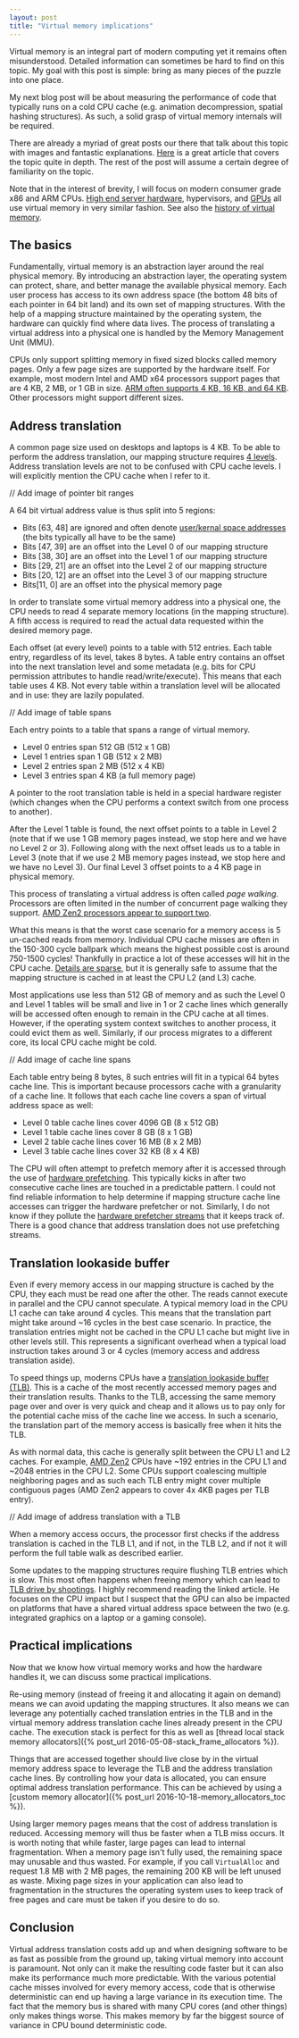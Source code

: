 ```yaml
---
layout: post
title: "Virtual memory implications"
---
```

Virtual memory is an integral part of modern computing yet it remains often misunderstood. Detailed information can sometimes be hard to find on this topic. My goal with this post is simple: bring as many pieces of the puzzle into one place.

My next blog post will be about measuring the performance of code that typically runs on a cold CPU cache (e.g. animation decompression, spatial hashing structures). As such, a solid grasp of virtual memory internals will be required.

There are already a myriad of great posts our there that talk about this topic with images and fantastic explanations. [Here](https://lwn.net/Articles/253361/) is a great article that covers the topic quite in depth. The rest of the post will assume a certain degree of familiarity on the topic.

Note that in the interest of brevity, I will focus on modern consumer grade x86 and ARM CPUs. [High end server hardware](https://software.intel.com/sites/default/files/managed/2b/80/5-level_paging_white_paper.pdf), hypervisors, and [GPUs](https://www.cs.yale.edu/homes/abhishek/sshin-gcox-isca18.pdf) all use virtual memory in very similar fashion. See also the [history of virtual memory](http://denninginstitute.com/itcore/virtualmemory/vmhistory.html).

## The basics

Fundamentally, virtual memory is an abstraction layer around the real physical memory. By introducing an abstraction layer, the operating system can protect, share, and better manage the available physical memory. Each user process has access to its own address space (the bottom 48 bits of each pointer in 64 bit land) and its own set of mapping structures. With the help of a mapping structure maintained by the operating system, the hardware can quickly find where data lives. The process of translating a virtual address into a physical one is handled by the Memory Management Unit (MMU).

CPUs only support splitting memory in fixed sized blocks called memory pages. Only a few page sizes are supported by the hardware itself. For example, most modern Intel and AMD x64 processors support pages that are 4 KB, 2 MB, or 1 GB in size. [ARM often supports 4 KB, 16 KB, and 64 KB](https://static.docs.arm.com/100940/0100/armv8_a_address%20translation_100940_0100_en.pdf). Other processors might support different sizes.

## Address translation

A common page size used on desktops and laptops is 4 KB. To be able to perform the address translation, our mapping structure requires [4 levels](https://lwn.net/Articles/253361/). Address translation levels are not to be confused with CPU cache levels. I will explicitly mention the CPU cache when I refer to it.

// Add image of pointer bit ranges

A 64 bit virtual address value is thus split into 5 regions:

*  Bits [63, 48] are ignored and often denote [user/kernal space addresses](https://unix.stackexchange.com/questions/509607/how-a-64-bit-process-virtual-address-space-is-divided-in-linux) (the bits typically all have to be the same)
*  Bits [47, 39] are an offset into the Level 0 of our mapping structure
*  Bits [38, 30] are an offset into the Level 1 of our mapping structure
*  Bits [29, 21] are an offset into the Level 2 of our mapping structure
*  Bits [20, 12] are an offset into the Level 3 of our mapping structure
*  Bits[11, 0] are an offset into the physical memory page

In order to translate some virtual memory address into a physical one, the CPU needs to read 4 separate memory locations (in the mapping structure). A fifth access is required to read the actual data requested within the desired memory page.

Each offset (at every level) points to a table with 512 entries. Each table entry, regardless of its level, takes 8 bytes. A table entry contains an offset into the next translation level and some metadata (e.g. bits for CPU permission attributes to handle read/write/execute). This means that each table uses 4 KB. Not every table within a translation level will be allocated and in use: they are lazily populated.

// Add image of table spans

Each entry points to a table that spans a range of virtual memory.

*  Level 0 entries span 512 GB (512 x 1 GB)
*  Level 1 entries span 1 GB (512 x 2 MB)
*  Level 2 entries span 2 MB (512 x 4 KB)
*  Level 3 entries span 4 KB (a full memory page)

A pointer to the root translation table is held in a special hardware register (which changes when the CPU performs a context switch from one process to another).

After the Level 1 table is found, the next offset points to a table in Level 2 (note that if we use 1 GB memory pages instead, we stop here and we have no Level 2 or 3). Following along with the next offset leads us to a table in Level 3 (note that if we use 2 MB memory pages instead, we stop here and we have no Level 3). Our final Level 3 offset points to a 4 KB page in physical memory.

This process of translating a virtual address is often called *page walking*. Processors are often limited in the number of concurrent page walking they support. [AMD Zen2 processors appear to support two](https://en.wikichip.org/wiki/amd/microarchitectures/zen_2).

What this means is that the worst case scenario for a memory access is 5 un-cached reads from memory. Individual CPU cache misses are often in the 150-300 cycle ballpark which means the highest possible cost is around 750-1500 cycles! Thankfully in practice a lot of these accesses will hit in the CPU cache. [Details are sparse](https://electronics.stackexchange.com/questions/21469/are-page-table-walks-cached), but it is generally safe to assume that the mapping structure is cached in at least the CPU L2 (and L3) cache.

Most applications use less than 512 GB of memory and as such the Level 0 and Level 1 tables will be small and live in 1 or 2 cache lines which generally will be accessed often enough to remain in the CPU cache at all times. However, if the operating system context switches to another process, it could evict them as well. Similarly, if our process migrates to a different core, its local CPU cache might be cold.

// Add image of cache line spans

Each table entry being 8 bytes, 8 such entries will fit in a typical 64 bytes cache line. This is important because processors cache with a granularity of a cache line. It follows that each cache line covers a span of virtual address space as well:

*  Level 0 table cache lines cover 4096 GB (8 x 512 GB)
*  Level 1 table cache lines cover 8 GB (8 x 1 GB)
*  Level 2 table cache lines cover 16 MB (8 x 2 MB)
*  Level 3 table cache lines cover 32 KB (8 x 4 KB)

The CPU will often attempt to prefetch memory after it is accessed through the use of [hardware prefetching](https://en.wikipedia.org/wiki/Cache_prefetching#Methods_of_hardware_prefetching). This typically kicks in after two consecutive cache lines are touched in a predictable pattern. I could not find reliable information to help determine if mapping structure cache line accesses can trigger the hardware prefetcher or not. Similarly, I do not know if they pollute the [hardware prefetcher streams](https://en.wikipedia.org/wiki/Cache_prefetching#Stream_buffers) that it keeps track of. There is a good chance that address translation does not use prefetching streams.

## Translation lookaside buffer

Even if every memory access in our mapping structure is cached by the CPU, they each must be read one after the other. The reads cannot execute in parallel and the CPU cannot speculate. A typical memory load in the CPU L1 cache can take around 4 cycles. This means that the translation part might take around ~16 cycles in the best case scenario. In practice, the translation entries might not be cached in the CPU L1 cache but might live in other levels still. This represents a significant overhead when a typical load instruction takes around 3 or 4 cycles (memory access and address translation aside).

To speed things up, moderns CPUs have a [translation lookaside buffer (TLB)](https://en.wikipedia.org/wiki/Translation_lookaside_buffer). This is a cache of the most recently accessed memory pages and their translation results. Thanks to the TLB, accessing the same memory page over and over is very quick and cheap and it allows us to pay only for the potential cache miss of the cache line we access. In such a scenario, the translation part of the memory access is basically free when it hits the TLB.

As with normal data, this cache is generally split between the CPU L1 and L2 caches. For example, [AMD Zen2](https://www.7-cpu.com/cpu/Zen2.html) CPUs have ~192 entries in the CPU L1 and ~2048 entries in the CPU L2. Some CPUs support coalescing multiple neighboring pages and as such each TLB entry might cover multiple contiguous pages (AMD Zen2 appears to cover 4x 4KB pages per TLB entry).

// Add image of address translation with a TLB

When a memory access occurs, the processor first checks if the address translation is cached in the TLB L1, and if not, in the TLB L2, and if not it will perform the full table walk as described earlier.

Some updates to the mapping structures require flushing TLB entries which is slow. This most often happens when freeing memory which can lead to [TLB drive by shootings](http://bitcharmer.blogspot.com/2020/05/t_84.html). I highly recommend reading the linked article. He focuses on the CPU impact but I suspect that the GPU can also be impacted on platforms that have a shared virtual address space between the two (e.g. integrated graphics on a laptop or a gaming console).

## Practical implications

Now that we know how virtual memory works and how the hardware handles it, we can discuss some practical implications.

Re-using memory (instead of freeing it and allocating it again on demand) means we can avoid updating the mapping structures. It also means we can leverage any potentially cached translation entries in the TLB and in the virtual memory address translation cache lines already present in the CPU cache. The execution stack is perfect for this as well as [thread local stack memory allocators]({% post_url 2016-05-08-stack_frame_allocators %}).

Things that are accessed together should live close by in the virtual memory address space to leverage the TLB and the address translation cache lines. By controlling how your data is allocated, you can ensure optimal address translation performance. This can be achieved by using a [custom memory allocator]({% post_url 2016-10-18-memory_allocators_toc %}).

Using larger memory pages means that the cost of address translation is reduced. Accessing memory will thus be faster when a TLB miss occurs. It is worth noting that while faster, large pages can lead to internal fragmentation. When a memory page isn't fully used, the remaining space may unusable and thus wasted. For example, if you call `VirtualAlloc` and request 1.8 MB with 2 MB pages, the remaining 200 KB will be left unused as waste. Mixing page sizes in your application can also lead to fragmentation in the structures the operating system uses to keep track of free pages and care must be taken if you desire to do so.

## Conclusion

Virtual address translation costs add up and when designing software to be as fast as possible from the ground up, taking virtual memory into account is paramount. Not only can it make the resulting code faster but it can also make its performance much more predictable. With the various potential cache misses involved for every memory access, code that is otherwise deterministic can end up having a large variance in its execution time. The fact that the memory bus is shared with many CPU cores (and other things) only makes things worse. This makes memory by far the biggest source of variance in CPU bound deterministic code.